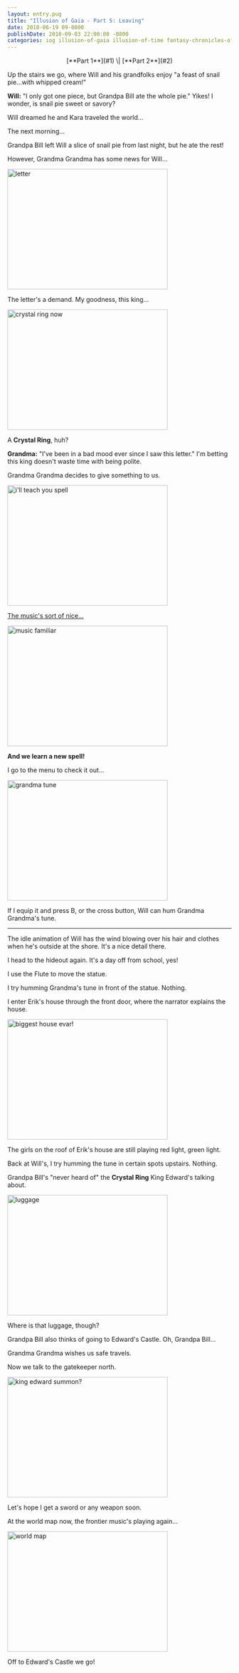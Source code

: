 ```yaml
---
layout: entry.pug
title: "Illusion of Gaia - Part 5: Leaving"
date: 2018-06-19 09-0800
publishDate: 2018-09-03 22:00:00 -0800
categories: iog illusion-of-gaia illusion-of-time fantasy-chronicles-of-gaia gaia-gensoki quintet-enix playthroughs
---
```


<p style="text-align: center" markdown="1">[**Part 1**](#1) \| [**Part 2**](#2)</p>

Up the stairs we go, where Will and his grandfolks enjoy "a feast of snail pie...with whipped cream!"

**Will:** "I only got one piece, but Grandpa Bill ate the whole pie." Yikes! I wonder, is snail pie sweet or savory?

Will dreamed he and Kara traveled the world...

The next morning...

Grandpa Bill left Will a slice of snail pie from last night, but he ate the rest!

However, Grandma Grandma has some news for Will...

<img src="https://i.imgur.com/3Y2YXgo.png" alt="letter" width="360" height="270" id="liveblog" />

The letter's a demand. My goodness, this king...

<img src="https://i.imgur.com/zhN78vA.png" alt="crystal ring now" width="360" height="270" id="liveblog" />

A **Crystal Ring**, huh?

**Grandma:** "I've been in a bad mood ever since I saw this letter." I'm betting this king doesn't waste time with being polite.

Grandma Grandma decides to give something to us.

<img src="https://i.imgur.com/JL3h6II.png" alt="i'll teach you spell" width="360" height="270" id="liveblog" />

<a href="https://youtu.be/j9ncd-kILUk">The music's sort of nice...</a>

<img src="https://i.imgur.com/asST4cM.png" alt="music familiar" width="360" height="270" id="liveblog" />

**And we learn a new spell!**

I go to the menu to check it out...

<img src="https://i.imgur.com/3FBwjOr.png" alt="grandma tune" width="360" height="270" id="liveblog" />

If I equip it and press B, or the cross button, Will can hum Grandma Grandma's tune.

<a name="2"></a>

---

The idle animation of Will has the wind blowing over his hair and clothes when he's outside at the shore. It's a nice detail there.

I head to the hideout again. It's a day off from school, yes!

I use the Flute to move the statue.

I try humming Grandma's tune in front of the statue. Nothing.

I enter Erik's house through the front door, where the narrator explains the house.

<img src="https://i.imgur.com/1l3Qi4j.png" alt="biggest house evar!" width="360" height="270" id="liveblog" />

The girls on the roof of Erik's house are still playing red light, green light.

Back at Will's, I try humming the tune in certain spots upstairs. Nothing.

Grandpa Bill's "never heard of" the **Crystal Ring** King Edward's talking about. 

<img src="https://i.imgur.com/Nb4iogI.png" alt="luggage" width="360" height="270" id="liveblog" />

Where is that luggage, though?

Grandpa Bill also thinks of going to Edward's Castle. Oh, Grandpa Bill...

Grandma Grandma wishes us safe travels.

Now we talk to the gatekeeper north.

<img src="https://i.imgur.com/Pd5RFem.png" alt="king edward summon?" width="360" height="270" id="liveblog" />

Let's hope I get a sword or any weapon soon.

At the world map now, the frontier music's playing again...

<img src="https://i.imgur.com/RGQ8llH.png" alt="world map" width="360" height="270" id="liveblog" />

Off to Edward's Castle we go!